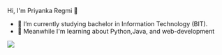  Hi, I'm Priyanka Regmi 👋

- 🔭 I’m currently studying bachelor in Information Technology (BIT).
- 🌱 Meanwhile I'm learning about Python,Java, and web-development

<img src="https://github-readme-stats.vercel.app/api?username=Priyanka32-gif&&show_icons=true&title_color=ffffff&icon_coloe=bb2acf&text_color=daf7dc&bg_color=151515">

